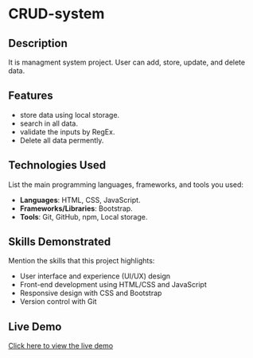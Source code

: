 # CRUD-system

## Description
It is managment system project. User can add, store, update, and delete data.

## Features
- store data using local storage.
- search in all data.
- validate the inputs by RegEx.
- Delete all data permently.

## Technologies Used
List the main programming languages, frameworks, and tools you used:
- **Languages**: HTML, CSS, JavaScript.
- **Frameworks/Libraries**: Bootstrap.
- **Tools**: Git, GitHub, npm, Local storage.

## Skills Demonstrated
Mention the skills that this project highlights:
- User interface and experience (UI/UX) design
- Front-end development using HTML/CSS and JavaScript
- Responsive design with CSS and Bootstrap
- Version control with Git

## Live Demo
[Click here to view the live demo]((https://youssefmo-22.github.io/CRUD-system/))

